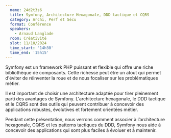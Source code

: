 ```yaml
---
  name: 24d2t3s6
  title: Symfony, Architecture Hexagonale, DDD tactique et CQRS
  category: Archi, Perf et Sécu
  format: Conférence
  speakers: 
    - Arnaud Langlade
  room: Créativité
  slot: 11/10/2024
  time_start: '14h30'
  time_end: '15h15'
---
```

Symfony est un framework PHP puissant et flexible qui offre une riche bibliothèque de composants. Cette richesse peut être un atout qui permet d'éviter de réinventer la roue et de nous focaliser sur les problématiques métier.

Il est important de choisir une architecture adaptée pour tirer pleinement parti des avantages de Symfony. L'architecture hexagonale, le DDD tactique et le CQRS sont des outils qui peuvent contribuer à concevoir des applications robustes, évolutives et fortement orientées métier.

Pendant cette présentation, nous verrons comment associer à l’architecture hexagonale, CQRS et les patterns tactiques du DDD, Symfony nous aide à concevoir des applications qui sont plus faciles à évoluer et à maintenir.
